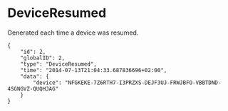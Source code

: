 DeviceResumed
=============

Generated each time a device was resumed.

``` {.sourceCode .json}
{
    "id": 2,
    "globalID": 2,
    "type": "DeviceResumed",
    "time": "2014-07-13T21:04:33.687836696+02:00",
    "data": {
        "device": "NFGKEKE-7Z6RTH7-I3PRZXS-DEJF3UJ-FRWJBFO-VBBTDND-4SGNGVZ-QUQHJAG"
    }
}
```
